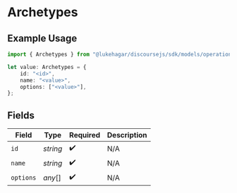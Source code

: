 # Archetypes

## Example Usage

```typescript
import { Archetypes } from "@lukehagar/discoursejs/sdk/models/operations";

let value: Archetypes = {
    id: "<id>",
    name: "<value>",
    options: ["<value>"],
};
```

## Fields

| Field              | Type               | Required           | Description        |
| ------------------ | ------------------ | ------------------ | ------------------ |
| `id`               | *string*           | :heavy_check_mark: | N/A                |
| `name`             | *string*           | :heavy_check_mark: | N/A                |
| `options`          | *any*[]            | :heavy_check_mark: | N/A                |